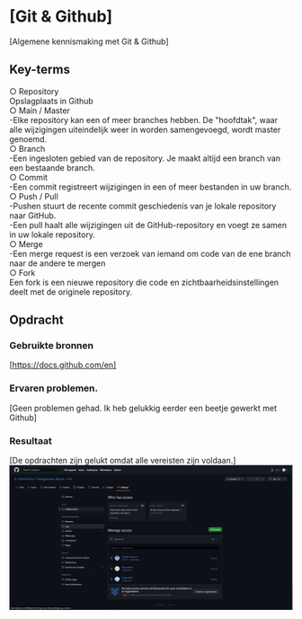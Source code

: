 # [Git & Github]

[Algemene kennismaking met Git & Github]

## Key-terms

○ Repository  
Opslagplaats in Github   
○ Main / Master   
-Elke repository kan een of meer branches hebben. De "hoofdtak", waar alle wijzigingen uiteindelijk weer in worden samengevoegd, wordt master genoemd.  
○ Branch  
-Een ingesloten gebied van de repository. Je maakt altijd een branch van een bestaande branch.  
○ Commit  
-Een commit registreert wijzigingen in een of meer bestanden in uw branch.  
○ Push / Pull  
-Pushen stuurt de recente commit geschiedenis van je lokale repository naar GitHub.  
-Een pull haalt alle wijzigingen uit de GitHub-repository en voegt ze samen in uw lokale repository.  
○ Merge  
-Een merge request is een verzoek van iemand om code van de ene branch naar de andere te mergen  
○ Fork  
Een fork is een nieuwe repository die code en zichtbaarheidsinstellingen deelt met de originele repository.  

## Opdracht

### Gebruikte bronnen

[https://docs.github.com/en]

### Ervaren problemen.

[Geen problemen gehad. Ik heb gelukkig eerder een beetje gewerkt met Github]

### Resultaat

[De opdrachten zijn gelukt omdat alle vereisten zijn voldaan.]
![schermafbeelding](scherm.png)
